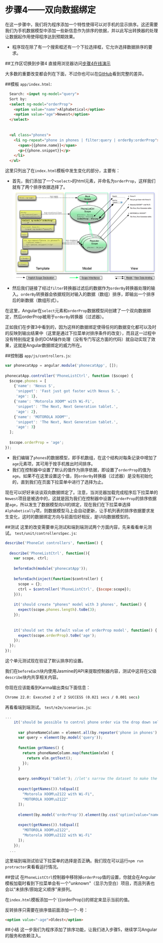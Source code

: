 # 步骤4——双向数据绑定

在这一步骤中，我们将为程序添加一个特性使得可以对手机的显示排序。这还需要我们为手机数据模型中添加一些新信息作为排序的依据，并以此写出转换器的处理让数据起作用使得程序达到预期效果。
* 程序现在除了有一个搜索框还有一个下拉选择框，它允许选择数据排序的要求。

##工作区切换到步骤4
直接用浏览器访问[步骤4在线演示](http://angular.github.io/angular-phonecat/step-4/app)

大多数的重要改变都会列在下面，不过你也可以在[GitHub](https://github.com/angular/angular-phonecat/compare/step-3...step-4)看到完整的差异。

##模板
`app/index.html`:
```html
  Search: <input ng-model="query">
  Sort by:
  <select ng-model="orderProp">
    <option value="name">Alphabetical</option>
    <option value="age">Newest</option>
  </select>


  <ul class="phones">
    <li ng-repeat="phone in phones | filter:query | orderBy:orderProp">
      <span>{{phone.name}}</span>
      <p>{{phone.snippet}}</p>
    </li>
  </ul>
  ```
  这里只列出了在`index.html`模板中发生变化的部分，主要有：
* 首先，我们添加了一个`<select>`的html元素，并命名为`orderProp`，这样我们就有了两个排序依据选择了。
![双向数据绑定示意图](../image/tutorial_04.png)
* 然后我们链接了经过`filter`转换器过滤后的数据作为`orderBy`转换器处理的输入。`orderBy`转换器会依据规则对输入的数据（数组）排序，即输出一个排序后的新数据（数组形式）。

在这里，Angular在`select`元素和`orderProp`数据模型间创建了一个双向数据绑定，然后orderProp被用于`orderBy`转换器（过滤器）。

正如我们在步骤3中看到的，因为这样的数据绑定使得任何的数据变化都可以及时的反映到输出结果中（这里是通过下拉菜单对排序条件的改变），而且这一过程中没有特别指定复杂的DOM操作处理（没有专门写这方面的代码）就自动实现了效果，这就是Angular数据绑定的威力所在。

##控制器
`app/js/controllers.js`:
```js
var phonecatApp = angular.module('phonecatApp', []);

phonecatApp.controller('PhoneListCtrl', function ($scope) {
  $scope.phones = [
    {'name': 'Nexus S',
     'snippet': 'Fast just got faster with Nexus S.',
     'age': 1},
    {'name': 'Motorola XOOM™ with Wi-Fi',
     'snippet': 'The Next, Next Generation tablet.',
     'age': 2},
    {'name': 'MOTOROLA XOOM™',
     'snippet': 'The Next, Next Generation tablet.',
     'age': 3}
  ];

  $scope.orderProp = 'age';
});
```
* 我们编辑了`phones`的数据模型，即手机数组，在这个结构对每条记录中增加了`age`元素项，其可用于按手机推出时间排序。
* 我们在控制器中设置了默认的值作为排序依据，即设置了`orderProp`的值为 `age`。如果不在这里设置这个值，则`orderBy`转换器（过滤器）是没有初始化的，直到我们在页面下拉菜单中进行了选择为止。

现在可以好好来谈谈双向数据绑定了。注意，当浏览器加载完成程序后下拉菜单的`Newest`项目是被选中的，这就是因为我们在控制器中设置了`orderProp`的排序依据是`age`，所以发生了数据模型向UI的绑定，现在我们在下拉菜单选择`Alphabetically`项，则数据模型马上会自动更新，让手机列表的排序依据要求发生变化，这时的数据绑定方向与前面恰好相反，是UI向数据模型的。

##测试
这里的改变需要单元测试和端到端测试两个方面内容，先来看看单元测试。
`test/unit/controllersSpec.js`:
```js
describe('PhoneCat controllers', function() {

  describe('PhoneListCtrl', function(){
    var scope, ctrl;

    beforeEach(module('phonecatApp'));

    beforeEach(inject(function($controller) {
      scope = {};
      ctrl = $controller('PhoneListCtrl', {$scope:scope});
    }));

    it('should create "phones" model with 3 phones', function() {
      expect(scope.phones.length).toBe(3);
    });


    it('should set the default value of orderProp model', function() {
      expect(scope.orderProp).toBe('age');
    });
  });
});
```
这个单元测试现在验证了默认排序的设置。

我们在`beforeEach`块内使用Jasmine的API来提取控制器内容，测试中这将在父级`describe`块内共享相关内容。

你现在应该能看到Karma输出类似下面信息：
```cmd
Chrome 22.0: Executed 2 of 2 SUCCESS (0.021 secs / 0.001 secs)
```

再看看端到端测试。
`test/e2e/scenarios.js`:
```js
...
    it('should be possible to control phone order via the drop down select box', function() {

      var phoneNameColumn = element.all(by.repeater('phone in phones').column('{{phone.name}}'));
      var query = element(by.model('query'));

      function getNames() {
        return phoneNameColumn.map(function(elm) {
          return elm.getText();
        });
      }

      query.sendKeys('tablet'); //let's narrow the dataset to make the test assertions shorter

      expect(getNames()).toEqual([
        "Motorola XOOM\u2122 with Wi-Fi",
        "MOTOROLA XOOM\u2122"
      ]);

      element(by.model('orderProp')).element(by.css('option[value="name"]')).click();

      expect(getNames()).toEqual([
        "MOTOROLA XOOM\u2122",
        "Motorola XOOM\u2122 with Wi-Fi"
      ]);
    });
  ...
```
这里端到端测试验证下拉菜单的选择是否正确。我们现在可以运行`npm run protractor`来看看运行情况。

##尝试
在`PhoneListCtrl`控制器中移除掉`orderProp`值的设置，你就会在Angular模板加载时看到下拉菜单会有一个"unknown"（显示为空白）项目，而且列表也会以“未排序/原始定义顺序”来排列。

在`index.html`模板添加一个`{{orderProp}}的绑定来显示当前的值。

反转排序只需要在排序值前面添加一个`-`号：
```html
<option value="-age">Oldest</option>
```

##小结
这一步我们为程序添加了排序功能，让我们进入步骤5，继续学习Angular的服务和依赖注入。
